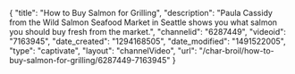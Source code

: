 {
    "title": "How to Buy Salmon for Grilling",
    "description": "Paula Cassidy from the Wild Salmon Seafood Market in Seattle shows you what salmon you should buy fresh from the market.",
    "channelid": "6287449",
    "videoid": "7163945",
    "date_created": "1294168505",
    "date_modified": "1491522005",
    "type": "captivate",
    "layout": "channelVideo",
    "url": "\/char-broil\/how-to-buy-salmon-for-grilling\/6287449-7163945"
}